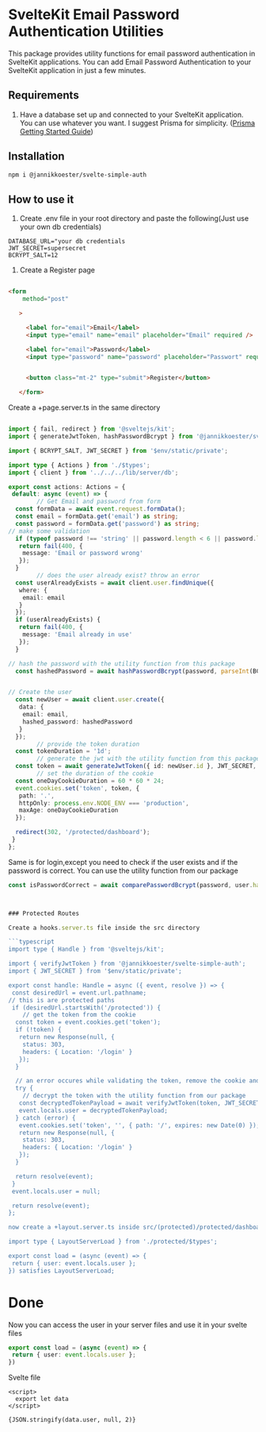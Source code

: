 # SvelteKit Email Password Authentication Utilities

This package provides utility functions for email password authentication in SvelteKit applications.
You can add Email Password Authentication to your SvelteKit application in just a few minutes.

## Requirements

1. Have a database set up and connected to your SvelteKit application. You can use whatever you want. I suggest Prisma for simplicity. ([Prisma Getting Started Guide](https://www.prisma.io/docs/getting-started))

## Installation

```bash
npm i @jannikkoester/svelte-simple-auth
```

## How to use it

1. Create .env file in your root directory and paste the following(Just use your own db credentials)

```env
DATABASE_URL="your db credentials
JWT_SECRET=supersecret
BCRYPT_SALT=12
```

1. Create a Register page

```html

<form
    method="post"

   >

     <label for="email">Email</label>
     <input type="email" name="email" placeholder="Email" required />

     <label for="email">Password</label>
     <input type="password" name="password" placeholder="Passwort" required />


     <button class="mt-2" type="submit">Register</button>

   </form>
```

Create a +page.server.ts in the same directory

```typescript

import { fail, redirect } from '@sveltejs/kit';
import { generateJwtToken, hashPasswordBcrypt } from '@jannikkoester/svelte-simple-auth';

import { BCRYPT_SALT, JWT_SECRET } from '$env/static/private';

import type { Actions } from './$types';
import { client } from '../../../lib/server/db';

export const actions: Actions = {
 default: async (event) => {
        // Get Email and password from form
  const formData = await event.request.formData();
  const email = formData.get('email') as string;
  const password = formData.get('password') as string;
// make some validation
  if (typeof password !== 'string' || password.length < 6 || password.length > 255) {
   return fail(400, {
    message: 'Email or password wrong'
   });
  }
        // does the user already exist? throw an error
  const userAlreadyExists = await client.user.findUnique({
   where: {
    email: email
   }
  });
  if (userAlreadyExists) {
   return fail(400, {
    message: 'Email already in use'
   });
  }

// hash the password with the utility function from this package
  const hashedPassword = await hashPasswordBcrypt(password, parseInt(BCRYPT_SALT));


// Create the user
  const newUser = await client.user.create({
   data: {
    email: email,
    hashed_password: hashedPassword
   }
  });
        // provide the token duration
  const tokenDuration = '1d';
        // generate the jwt with the utility function from this package
  const token = await generateJwtToken({ id: newUser.id }, JWT_SECRET, tokenDuration);
        // set the duration of the cookie
  const oneDayCookieDuration = 60 * 60 * 24;
  event.cookies.set('token', token, {
   path: '.',
   httpOnly: process.env.NODE_ENV === 'production',
   maxAge: oneDayCookieDuration
  });

  redirect(302, '/protected/dashboard');
 }
};
```

Same is for login,except you need to check if the user exists and if the password is correct.
You can use the utility function from our package

```typescript
const isPasswordCorrect = await comparePasswordBcrypt(password, user.hashed_password);



### Protected Routes

Create a hooks.server.ts file inside the src directory

```typescript
import type { Handle } from '@sveltejs/kit';

import { verifyJwtToken } from '@jannikkoester/svelte-simple-auth';
import { JWT_SECRET } from '$env/static/private';

export const handle: Handle = async ({ event, resolve }) => {
 const desiredUrl = event.url.pathname;
// this is are protected paths
 if (desiredUrl.startsWith('/protected')) {
    // get the token from the cookie
  const token = event.cookies.get('token');
  if (!token) {
   return new Response(null, {
    status: 303,
    headers: { Location: '/login' }
   });
  }

  // an error occures while validating the token, remove the cookie and redirect to login
  try {
    // decrypt the token with the utility function from our package
   const decryptedTokenPayload = await verifyJwtToken(token, JWT_SECRET);
   event.locals.user = decryptedTokenPayload;
  } catch (error) {
   event.cookies.set('token', '', { path: '/', expires: new Date(0) });
   return new Response(null, {
    status: 303,
    headers: { Location: '/login' }
   });
  }

  return resolve(event);
 }
 event.locals.user = null;

 return resolve(event);
};

now create a +layout.server.ts inside src/(protected)/protected/dashboard

import type { LayoutServerLoad } from './protected/$types';

export const load = (async (event) => {
 return { user: event.locals.user };
}) satisfies LayoutServerLoad;
```

# Done

Now you can access the user in your server files and use it in your svelte files

```typescript
export const load = (async (event) => {
 return { user: event.locals.user };
})
```

Svelte file

```svelte
<script>
  export let data
</script>

{JSON.stringify(data.user, null, 2)}
```
